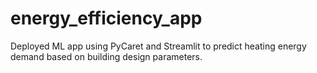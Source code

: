 # energy_efficiency_app
Deployed ML app using PyCaret and Streamlit to predict heating energy demand based on building design parameters.
